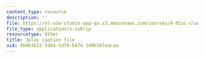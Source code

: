 ```yaml
---
content_type: resource
description: ''
file: https://ol-ocw-studio-app-qa.s3.amazonaws.com/courses/8-01sc-classical-mechanics-fall-2016/8b063b22fd645d70b474140b167aacaa_7JPHNCT1Qo.vtt
file_type: application/x-subrip
resourcetype: Other
title: 3play caption file
uid: 8b063b22-fd64-5d70-b474-140b167aacaa
---
```

